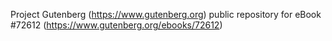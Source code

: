 Project Gutenberg (https://www.gutenberg.org) public repository
for eBook #72612 (https://www.gutenberg.org/ebooks/72612)
